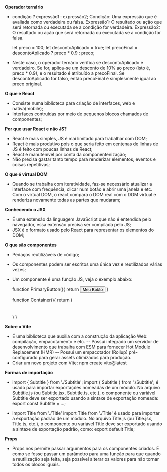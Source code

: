 **Operador ternário**
 - condição ? expressão1 : expressão2;
   Condição: Uma expressão que é avaliada como verdadeira ou falsa.
   Expressão1: O resultado ou ação que será retornada ou executada se a condição for verdadeira.
   Expressão2: O resultado ou ação que será retornada ou executada se a condição for falsa.

    let preco = 100;
    let descontoAplicado = true;
    let precoFinal = descontoAplicado ? preco * 0.9 : preco;

 - Neste caso, o operador ternário verifica se descontoAplicado é verdadeiro. Se for, aplica-se um desconto de 10% ao preco (isto é, preco * 0.9), e o resultado é atribuído a precoFinal. Se  descontoAplicado for falso, então precoFinal é simplesmente igual ao preco original.

**O que é React**
 - Consiste numa biblioteca para criação de interfaces, web e nativa(mobile);
 - Interfaces contruídas por meio de pequenos blocos chamados de componentes;
 
 **Por que usar React e não JS?**
 - React é mais simples, JS é mai limitado para trabalhar com DOM;
 - React é mais produtivo pois o que seria feito em centenas de linhas de JS é feito com poucas linhas de React;
 - React é manutenível por conta da componentenização;
 - Não precisa gastar tanto tempo para renderizar elementos, eventos e coisas repetitivas;

 **O que é virtual DOM**
 - Quando se trabalha com iteratividade, faz-se necessário atualizar a interface com frequência, clicar num botão e abrir uma janela e etc. Com o virtual DOM, o react compara o DOM real com o DOM virtual e renderiza novamente todas as partes que mudaram;

 **Conhecendo o JSX**
 - É uma extensão da linguagem JavaScript que não é entendida pelo navegador, essa extensão precisa ser compilada pelo JS;
 - JSX é o formato usado pelo React para representar os elementos do DOM;

**O que são componentes**
 - Pedaços reutilizáveis de código;
 - Os componentes podem ser escritos uma única vez e reutilizados várias vezes;
 - Um componente é uma função JS, veja o exemplo abaixo:
    
    function PrimaryButton(){
        return <button>Meu Botão</button> 
    }

    function Container(){
        return (
            <div className="">
                <h1></h1>
                <p></p>
            </div>
        )
    }

**Sobre o Vite**
 - É uma biblioteca que auxilia com a construção da aplicação Web: compilação, empacotamento e etc.
    -- Possui integrado um servidor de desenvolvimento que trabalha com ESM para fornecer Hot Module Replacement (HMR)
    -- Possui um empacotador (Rollup) pré-configurado para gerar assets otimizados para produção.
 -  Criar um novo projeto com Vite: npm create vite@latest

**Formas de importação**
 - import { Subtitle } from './Subtitle';
    import { Subtitle } from './Subtitle'; é usado para importar exportações nomeadas de um módulo. No arquivo Subtitle.js (ou Subtitle.jsx, Subtitle.ts, etc.), o componente ou variável Subtitle deve ser exportado usando a sintaxe de exportação nomeada: export const Subtitle = ...;
 
 - import Title from './Title'
    import Title from './Title' é usado para importar a exportação padrão de um módulo. No arquivo Title.js (ou Title.jsx, Title.ts, etc.), o componente ou variável Title deve ser exportado usando a sintaxe de exportação padrão, como: export default Title;

**Props**
 - Props nos permite passar argumentos para os componentes criados. É como se fosse passar um parâmetro para uma função para que quando a reutilização seja feita, seja possível alterar os valores para não tornar todos os blocos iguais.